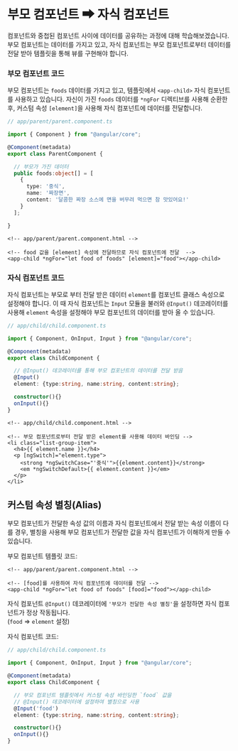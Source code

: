 # 부모 컴포넌트 ➡ 자식 컴포넌트

컴포넌트와 중첩된 컴포넌트 사이에 데이터를 공유하는 과정에 대해 학습해보겠습니다. 부모 컴포넌트는 데이터를 가지고 있고, 자식 컴포넌트는 부모 컴포넌트로부터 데이터를 전달 받아 템플릿을 통해 뷰를 구현해야 합니다.

### 부모 컴포넌트 코드

부모 컴포넌트는 `foods` 데이터를 가지고 있고, 템플릿에서 `<app-child>` 자식 컴포넌트를 사용하고 있습니다. 자신이 가진 `foods` 데이터를 `*ngFor` 디렉티브를 사용해 순환한 후, 커스텀 속성 `[element]`을 사용해 자식 컴포넌트에 데이터를 전달합니다.

```typescript
// app/parent/parent.component.ts

import { Component } from "@angular/core";

@Component(metadata)
export class ParentComponent {

  // 부모가 가진 데이터
  public foods:object[] = [
    {
      type: '중식',
      name: '짜장면',
      content: '달콤한 짜장 소스에 면을 버무려 먹으면 참 맛있어요!'
    }
  ];

}
```

```markup
<!-- app/parent/parent.component.html -->

<!-- food 값을 [element] 속성에 전달하므로 자식 컴포넌트에 전달  -->
<app-child *ngFor="let food of foods" [element]="food"></app-child>
```

### 자식 컴포넌트 코드

자식 컴포넌트는 부모로 부터 전달 받은 데이터 `element`를 컴포넌트 클래스 속성으로 설정해야 합니다. 이 때 자식 컴포넌트는 `Input` 모듈을 불러와 `@Input()` 데코레이터를 사용해 `element` 속성을 설정해야 부모 컴포넌트의 데이터를 받아 올 수 있습니다.

```typescript
// app/child/child.component.ts

import { Component, OnInput, Input } from "@angular/core";

@Component(metadata)
export class ChildComponent {

  // @Input() 데코레이터를 통해 부모 컴포넌트의 데이터를 전달 받음
  @Input()
  element: {type:string, name:string, content:string};

  constructor(){}
  onInput(){}
}
```

```markup
<!-- app/child/child.component.html -->

<!-- 부모 컴포넌트로부터 전달 받은 element를 사용해 데이터 바인딩 -->
<li class="list-group-item">
  <h4>{{ element.name }}</h4>
  <p [ngSwitch]="element.type">
    <strong *ngSwitchCase="'중식'">{{element.content}}</strong>
    <em *ngSwitchDefault>{{ element.content }}</em>
  </p>
</li>
```

## 커스텀 속성 별칭\(Alias\)

부모 컴포넌트가 전달한 속성 값의 이름과 자식 컴포넌트에서 전달 받는 속성 이름이 다를 경우, 별칭을 사용해 부모 컴포넌트가 전달한 값을 자식 컴포넌트가 이해하게 만들 수 있습니다.

부모 컴포넌트 템플릿 코드:

```markup
<!-- app/parent/parent.component.html -->

<!-- [food]를 사용하여 자식 컴포넌트에 데이터를 전달 -->
<app-child *ngFor="let food of foods" [food]="food"></app-child>
```

자식 컴포넌트 `@Input()` 데코레이터에 `'부모가 전달한 속성 별칭'`을 설정하면 자식 컴포넌트가 정상 작동됩니다.  
 \(`food` ⇒ `element` 설정\)

자식 컴포넌트 코드:

```typescript
// app/child/child.component.ts

import { Component, OnInput, Input } from "@angular/core";

@Component(metadata)
export class ChildComponent {

  // 부모 컴포넌트 템플릿에서 커스텀 속성 바인딩한 `food` 값을
  // @Input() 데코레이터에 설정하여 별칭으로 사용
  @Input('food')
  element: {type:string, name:string, content:string};

  constructor(){}
  onInput(){}
}
```

